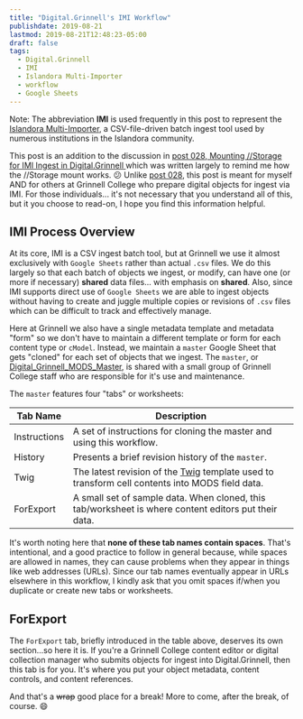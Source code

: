 ```yaml
---
title: "Digital.Grinnell's IMI Workflow"
publishdate: 2019-08-21
lastmod: 2019-08-21T12:48:23-05:00
draft: false
tags:
  - Digital.Grinnell
  - IMI
  - Islandora Multi-Importer
  - workflow
  - Google Sheets
---
```


Note: The abbreviation **IMI** is used frequently in this post to represent the [Islandora Multi-Importer](https://github.com/mnylc/islandora_multi_importer.git), a CSV-file-driven batch ingest tool used by numerous institutions in the Islandora community.

This post is an addition to the discussion in [post 028, Mounting //Storage for IMI Ingest in Digital.Grinnell ](https://static.grinnell.edu/blogs/McFateM/posts/028-mounting-storage-for-imi-ingest-in-digital-grinnell/) which was written largely to remind me how the //Storage mount works. :confused:  Unlike [post 028](https://static.grinnell.edu/blogs/McFateM/posts/028-mounting-storage-for-imi-ingest-in-digital-grinnell/), this post is meant for myself AND for others at Grinnell College who prepare digital objects for ingest via IMI. For those individuals... it's not necessary that you understand all of this, but it you choose to read-on, I hope you find this information helpful.

## IMI Process Overview
At its core, IMI is a CSV ingest batch tool, but at Grinnell we use it almost exclusively with `Google Sheets` rather than actual `.csv` files. We do this largely so that each batch of objects we ingest, or modify, can have one (or more if necessary) **shared** data files... with emphasis on **shared**.  Also, since IMI supports direct use of `Google Sheets` we are able to ingest objects without having to create and juggle multiple copies or revisions of `.csv` files which can be difficult to track and effectively manage.

Here at Grinnell we also have a single metadata template and metadata "form" so we don't have to maintain a different template or form for each content type or `cModel`.  Instead, we maintain a `master` Google Sheet that gets "cloned" for each set of objects that we ingest.  The `master`, or   [Digital_Grinnell_MODS_Master](https://docs.google.com/spreadsheets/d/1G_pQgKJwtgBZYDAHcMC7dCTOnwexIYGHjarHPFKaAOg/edit#gid=1910204194), is shared with a small group of Grinnell College staff who are responsible for it's use and maintenance.  

The `master` features four "tabs" or worksheets:

| Tab Name | Description |
| --- | --- |
| Instructions | A set of instructions for cloning the master and using this workflow. |
| History | Presents a brief revision history of the `master`. |
| Twig | The latest revision of the [Twig](https://twig.symfony.com/) template used to transform cell contents into MODS field data. |
| ForExport | A small set of sample data.  When cloned, this tab/worksheet is where content editors put their data. |

It's worth noting here that **none of these tab names contain spaces**.  That's intentional, and a good practice to follow in general because, while spaces are allowed in names, they can cause problems when they appear in things like web addresses (URLs). Since our tab names eventually appear in URLs elsewhere in this workflow, I kindly ask that you omit spaces if/when you duplicate or create new tabs or worksheets.  

## ForExport
The `ForExport` tab, briefly introduced in the table above, deserves its own section...so here it is.  If you're a Grinnell College content editor or digital collection manager who submits objects for ingest into Digital.Grinnell, then this tab is for you.  It's where you put your object metadata, content controls, and content references.

And that's a ~~wrap~~ good place for a break!  More to come, after the break, of course.  :smile:
